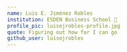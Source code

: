 ```yaml
---
name: Luis E. Jiménez Robles
institution: ESDEN Business School 🚩
profile_pic: luisejrobles-profile.jpg
quote: Figuring out how far I can go
github_user: luisejrobles
---
```

